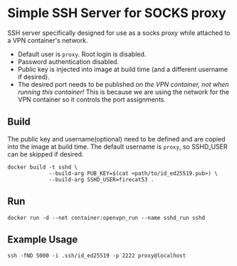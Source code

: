 # Simple SSH Server for SOCKS proxy

SSH server specifically designed for use as a socks proxy while attached to a
VPN container's network.

- Default user is `proxy`. Root login is disabled.
- Password authentication disabled.
- Public key is injected into image at build time (and a different username if
  desired).
- The desired port needs to be published _on the VPN container, not when running
  this container!_ This is because we are using the network for the VPN
  container so it controls the port assignments.

## Build

The public key and username(optional) need to be defined and are copied into the
image at build time. The default username is `proxy`, so SSHD_USER can be
skipped if desired.

    docker build -t sshd \
                 --build-arg PUB_KEY=$(cat <path/to/id_ed25519.pub>) \
                 --build-arg SSHD_USER=firecat53 .

## Run

    docker run -d --net container:openvpn_run --name sshd_run sshd

## Example Usage

    ssh -fND 5000 -i .ssh/id_ed25519 -p 2222 proxy@localhost
